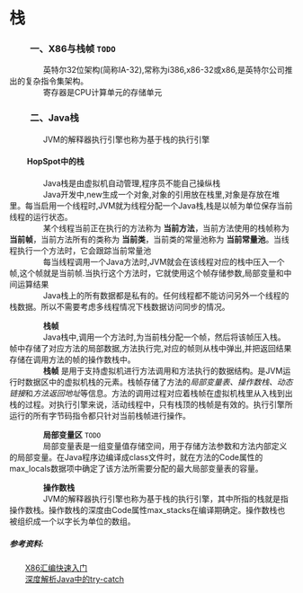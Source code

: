 # 栈
### &emsp;&emsp; 一、X86与栈帧 `TODO`<br>
&emsp;&emsp;&emsp;&emsp; 英特尔32位架构(简称IA-32),常称为i386,x86-32或x86,是英特尔公司推出的复杂指令集架构。<br/>
&emsp;&emsp;&emsp;&emsp; 寄存器是CPU计算单元的存储单元
### &emsp;&emsp; 二、Java栈 <br>
&emsp;&emsp;&emsp;&emsp; JVM的解释器执行引擎也称为基于栈的执行引擎 <br/>

#### &emsp;&emsp; HopSpot中的栈
&emsp;&emsp;&emsp;&emsp; Java栈是由虚拟机自动管理,程序员不能自己操纵栈 <br/>
&emsp;&emsp;&emsp;&emsp; Java开发中,new生成一个对象,对象的引用放在栈里,对象是存放在堆里。每当启用一个线程时,JVM就为线程分配一个Java栈,栈是以帧为单位保存当前线程的运行状态。<br>
&emsp;&emsp;&emsp;&emsp; 某个线程当前正在执行的方法称为 **当前方法**，当前方法使用的栈帧称为 **当前帧**，当前方法所有的类称为 **当前类**，当前类的常量池称为 **当前常量池**。当线程执行一个方法时，它会跟踪当前常量池 <br/>
&emsp;&emsp;&emsp;&emsp; 每当线程调用一个Java方法时,JVM就会在该线程对应的栈中压入一个帧,这个帧就是当前帧.当执行这个方法时，它就使用这个帧存储参数,局部变量和中间运算结果<br>
&emsp;&emsp;&emsp;&emsp; Java栈上的所有数据都是私有的。任何线程都不能访问另外一个线程的栈数据。所以不需要考虑多线程情况下栈数据访问同步的情况。

&emsp;&emsp;&emsp;&emsp; **栈帧** <br>
&emsp;&emsp;&emsp;&emsp; Java栈中,调用一个方法时,为当前栈分配一个帧，然后将该帧压入栈。帧中存储了对应方法的局部数据,方法执行完,对应的帧则从栈中弹出,并把返回结果存储在调用方法的帧的操作数栈中。<br>
&emsp;&emsp;&emsp;&emsp; **栈帧** 是用于支持虚拟机进行方法调用和方法执行的数据结构。是JVM运行时数据区中的虚拟机栈的元素。栈帧存储了方法的*局部变量表、操作数栈、动态链接*和*方法返回地址*等信息。方法的调用过程对应着栈帧在虚拟机栈里从入栈到出栈的过程。对执行引擎来说，活动线程中，只有栈顶的栈帧是有效的。执行引擎所运行的所有字节码指令都只针对当前栈帧进行操作。<br>

&emsp;&emsp;&emsp;&emsp; **局部变量区** `TODO`<br>
&emsp;&emsp;&emsp;&emsp; 局部变量表是一组变量值存储空间，用于存储方法参数和方法内部定义的局部变量。在Java程序边编译成class文件时，就在方法的Code属性的max_locals数据项中确定了该方法所需要分配的最大局部变量表的容量。

&emsp;&emsp;&emsp;&emsp; **操作数栈** <br>
&emsp;&emsp;&emsp;&emsp; JVM的解释器执行引擎也称为基于栈的执行引擎，其中所指的栈就是指操作数栈。操作数栈的深度由Code属性max_stacks在编译期确定。操作数栈也被组织成一个以字长为单位的数组。










##### 参考资料:<br>
&emsp;&emsp;[X86汇编快速入门](http://www.cnblogs.com/YukiJohnson/archive/2012/10/27/2741836.html) <br>
&emsp;&emsp;[深度解析Java中的try-catch](https://wiki.sankuai.com/pages/viewpage.action?pageId=1053383479)